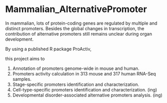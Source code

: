 # Mammalian_AlternativePromoter
In mammalian, lots of protein-coding genes are regulated by multiple and distinct promoters. Besides the global changes in transcription, the contribution of alternative promoters still remains unclear during organ development. 

By using a published R package ProActiv,

this project aims to 
1. Annotation of promoters genome-wide in mouse and human.
2. Promoters activity calculation in 313 mouse and 317 human RNA-Seq samples.
3. Stage-specific promoters identification and characterization.
4. Cell-type-specific promoters identification and characterization. (ing)
5. Developmental disorder-associated alternative promoters analysis. (ing)
